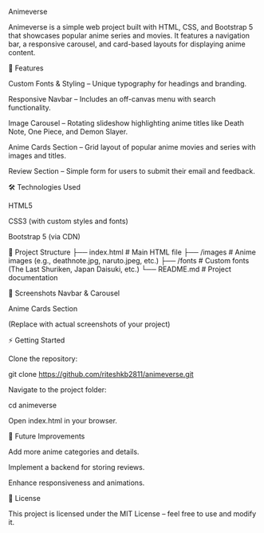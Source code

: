 Animeverse

Animeverse is a simple web project built with HTML, CSS, and Bootstrap 5 that showcases popular anime series and movies. It features a navigation bar, a responsive carousel, and card-based layouts for displaying anime content.

🚀 Features

Custom Fonts & Styling – Unique typography for headings and branding.

Responsive Navbar – Includes an off-canvas menu with search functionality.

Image Carousel – Rotating slideshow highlighting anime titles like Death Note, One Piece, and Demon Slayer.

Anime Cards Section – Grid layout of popular anime movies and series with images and titles.

Review Section – Simple form for users to submit their email and feedback.

🛠️ Technologies Used

HTML5

CSS3 (with custom styles and fonts)

Bootstrap 5 (via CDN)

📂 Project Structure
├── index.html           # Main HTML file
├── /images              # Anime images (e.g., deathnote.jpg, naruto.jpeg, etc.)
├── /fonts               # Custom fonts (The Last Shuriken, Japan Daisuki, etc.)
└── README.md            # Project documentation

📸 Screenshots
Navbar & Carousel

Anime Cards Section

(Replace with actual screenshots of your project)

⚡ Getting Started

Clone the repository:

git clone https://github.com/riteshkb2811/animeverse.git


Navigate to the project folder:

cd animeverse


Open index.html in your browser.

🌟 Future Improvements

Add more anime categories and details.

Implement a backend for storing reviews.

Enhance responsiveness and animations.

📜 License

This project is licensed under the MIT License – feel free to use and modify it.
